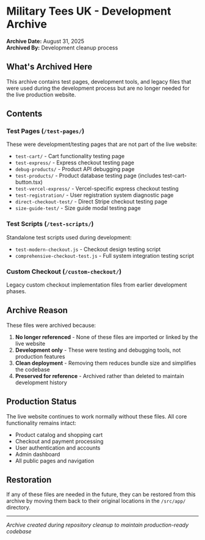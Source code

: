 # Military Tees UK - Development Archive

**Archive Date:** August 31, 2025  
**Archived By:** Development cleanup process  

## What's Archived Here

This archive contains test pages, development tools, and legacy files that were used during the development process but are no longer needed for the live production website.

## Contents

### Test Pages (`/test-pages/`)
These were development/testing pages that are not part of the live website:

- `test-cart/` - Cart functionality testing page
- `test-express/` - Express checkout testing page  
- `debug-products/` - Product API debugging page
- `test-products/` - Product database testing page (includes test-cart-button.tsx)
- `test-vercel-express/` - Vercel-specific express checkout testing
- `test-registration/` - User registration system diagnostic page
- `direct-checkout-test/` - Direct Stripe checkout testing page
- `size-guide-test/` - Size guide modal testing page

### Test Scripts (`/test-scripts/`)
Standalone test scripts used during development:

- `test-modern-checkout.js` - Checkout design testing script
- `comprehensive-checkout-test.js` - Full system integration testing script

### Custom Checkout (`/custom-checkout/`)
Legacy custom checkout implementation files from earlier development phases.

## Archive Reason

These files were archived because:

1. **No longer referenced** - None of these files are imported or linked by the live website
2. **Development only** - These were testing and debugging tools, not production features
3. **Clean deployment** - Removing them reduces bundle size and simplifies the codebase
4. **Preserved for reference** - Archived rather than deleted to maintain development history

## Production Status

The live website continues to work normally without these files. All core functionality remains intact:
- Product catalog and shopping cart
- Checkout and payment processing  
- User authentication and accounts
- Admin dashboard
- All public pages and navigation

## Restoration

If any of these files are needed in the future, they can be restored from this archive by moving them back to their original locations in the `/src/app/` directory.

---

*Archive created during repository cleanup to maintain production-ready codebase*
